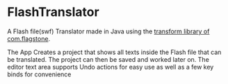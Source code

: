 # FlashTranslator

A Flash file(swf) Translator made in Java using the [transform library of com.flagstone](http://www.flagstonesoftware.com/transform/index.html).

The App Creates a project that shows all texts inside the Flash file that can be translated.
The project can then be saved and worked later on. The editor text area supports Undo actions 
for easy use as well as a few key binds for convenience 
